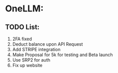 # OneLLM:

## TODO List:
1. 2FA fixed
1. Deduct balance upon API Request
1. Add STRIPE integration
1. Make Proposal for 5k for testing and Beta launch
1. Use SRP2 for auth
1. Fix up website

